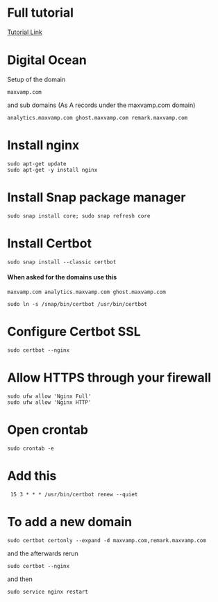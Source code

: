 # Full tutorial 
[Tutorial Link](https://www.datanovia.com/en/lessons/digitalocean-how-to-install-nginx-and-ssl/)

# Digital Ocean
Setup of the domain
```text
maxvamp.com
```
and sub domains (As A records under the maxvamp.com domain)
```text
analytics.maxvamp.com ghost.maxvamp.com remark.maxvamp.com
```

# Install nginx
```shell
sudo apt-get update
sudo apt-get -y install nginx
```

#  Install Snap package manager
```shell
sudo snap install core; sudo snap refresh core
```
#  Install Certbot
```shell
sudo snap install --classic certbot
```
#### When asked for  the domains use this
```text
maxvamp.com analytics.maxvamp.com ghost.maxvamp.com
```
```shell
sudo ln -s /snap/bin/certbot /usr/bin/certbot
```

# Configure Certbot SSL
```shell
sudo certbot --nginx
```

# Allow HTTPS through your firewall
```shell
sudo ufw allow 'Nginx Full'
sudo ufw allow 'Nginx HTTP'
```

# Open crontab
```shell
sudo crontab -e
```
# Add this
```
 15 3 * * * /usr/bin/certbot renew --quiet
```

# To add a new domain 
```shell
sudo certbot certonly --expand -d maxvamp.com,remark.maxvamp.com
```
and the afterwards rerun 
```shell
sudo certbot --nginx
```
and then
```shell
sudo service nginx restart
```